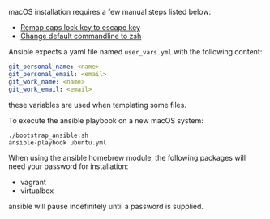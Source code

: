 macOS installation requires a few manual steps listed below:

- [Remap caps lock key to escape
  key](https://stackoverflow.com/questions/127591/using-caps-lock-as-esc-in-mac-os-x)
- [Change default commandline to
  zsh](https://apple.stackexchange.com/questions/88278/change-default-shell-from-bash-to-zsh)

Ansible expects a yaml file named `user_vars.yml` with the following content:

```yaml
git_personal_name: <name>
git_personal_email: <email>
git_work_name: <name>
git_work_email: <email>
```

these variables are used when templating some files.

To execute the ansible playbook on a new macOS system: 

```shell
./bootstrap_ansible.sh
ansible-playbook ubuntu.yml
```

When using the ansible homebrew module, the following packages will need your
password for installation:

- vagrant
- virtualbox

ansible will pause indefinitely until a password is supplied.

